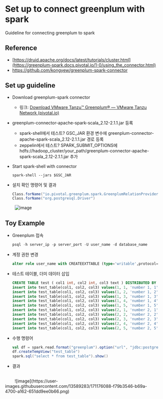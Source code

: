 # Set up to connect greenplum with spark
Guideline for connecting greenplum to spark

## Reference
 - [https://druid.apache.org/docs/latest/tutorials/cluster.html](https://greenplum-spark.docs.pivotal.io/1-0/using_the_connector.html)
 - https://github.com/kongyew/greenplum-spark-connector

## Set up guideline
 - Download greenplum-spark connector
   - 링크: [Download VMware Tanzu™ Greenplum® — VMware Tanzu Network (pivotal.io)](https://network.pivotal.io/products/vmware-tanzu-greenplum#/releases/280281/file_groups/702)

 - greenplum-connector-apache-spark-scala_2.12-2.1.1.jar 등록
   - spark-shell에서 테스트? GSC_JAR 환경 변수에 greenplum-connector-apache-spark-scala_2.12-2.1.1.jar 경로 등록
   - zeppelin에서 테스트?  SPARK_SUBMIT_OPTIONS에 hdfs://hadoop_cluster/your_path/greenplum-connector-apache-spark-scala_2.12-2.1.1.jar 추가


 - Start spark-shell with connector
   ```` script
   spark-shell --jars $GSC_JAR
   ````


 - 설치 확인 명령어 및 결과
   ```` scala
   Class.forName("io.pivotal.greenplum.spark.GreenplumRelationProvider")
   Class.forName("org.postgresql.Driver")
   ````
&nbsp;&nbsp;&nbsp;&nbsp;&nbsp;&nbsp;&nbsp;&nbsp;![image](https://user-images.githubusercontent.com/13589283/171171371-83685600-db18-4974-8efd-96dbce2d50d2.png)

## Toy Example

 - Greenplum 접속
   ```` sql
   psql -h server_ip -p server_port -U user_name -d database_name
   ````
 - 계정 권한 변경
   ```` sql
   alter role user_name with CREATEEXTTABLE (type='writable',protocol='gpfdist');
   ````

 - 테스트 테이블, 더미 데이터 삽입
   ```` sql
   CREATE TABLE test ( col1 int, col2 int, col3 text ) DISTRIBUTED BY (col1, col2);
   insert into test_table(col1, col2, col3) values(1, 1, 'number 1, 1');
   insert into test_table(col1, col2, col3) values(1, 2, 'number 1, 2');
   insert into test_table(col1, col2, col3) values(1, 3, 'number 1, 3');
   insert into test_table(col1, col2, col3) values(1, 4, 'number 1, 4');
   insert into test_table(col1, col2, col3) values(1, 5, 'number 1, 5');
   insert into test_table(col1, col2, col3) values(2, 1, 'number 2, 1');
   insert into test_table(col1, col2, col3) values(2, 2, 'number 2, 2');
   insert into test_table(col1, col2, col3) values(2, 3, 'number 2, 3');
   insert into test_table(col1, col2, col3) values(2, 4, 'number 2, 4');
   insert into test_table(col1, col2, col3) values(2, 5, 'number 2, 5');
   ````
 - 수행 명령어
   ```` scala
   val df = spark.read.format("greenplum").option("url", "jdbc:postgresql://server_ip:server_port/database").option("user", "user_name").option("password", "your_password").option("dbschema","schema_name").option("dbtable", "test_table").option("partitionColumn","col1").option("partitionColumn","col2").load()
   df.createTempView("test_table")
   spark.sql("select * from test_table").show()
   ````
 - 결과
<br/>
&nbsp;&nbsp;&nbsp;&nbsp;&nbsp;&nbsp;&nbsp;&nbsp;![image](https://user-images.githubusercontent.com/13589283/171176088-f79b3546-b69a-4700-a162-651dd9ee0b66.png)



   
